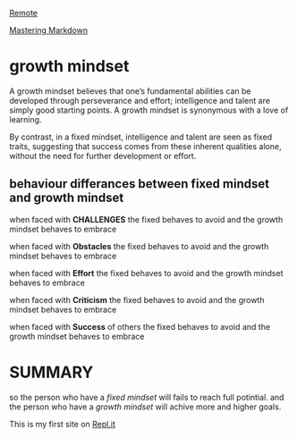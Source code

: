 [Remote](remote.md)

[Mastering Markdown](markdown.md)

# growth mindset
A growth mindset believes that one’s fundamental abilities can be developed through perseverance and effort; intelligence and talent are simply good starting points. A growth mindset is synonymous with a love of learning.

By contrast, in a fixed mindset, intelligence and talent are seen as fixed traits, suggesting that success comes from these inherent qualities alone, without the need for further development or effort.

## behaviour differances between fixed mindset and growth mindset

when faced with **CHALLENGES** the fixed behaves to avoid and the growth mindset behaves to embrace

when faced with **Obstacles** the fixed behaves to avoid and the growth mindset behaves to embrace

when faced with **Effort** the fixed behaves to avoid and the growth mindset behaves to embrace

when faced with **Criticism** the fixed behaves to avoid and the growth mindset behaves to embrace

when faced with **Success** of others the fixed behaves to avoid and the growth mindset behaves to embrace

# SUMMARY
so the person who have a *fixed mindset* will fails to reach full potintial.
and the person who have a *growth mindset* will achive more and higher goals.

This is my first site on [Repl.it](https://My-First-Page.engmohammadamer.repl.co)
